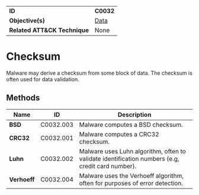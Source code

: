 |||
|---|---|
|**ID**|**C0032**|
|**Objective(s)**|[Data](../data)|
|**Related ATT&CK Technique**|None|


Checksum
========
Malware may derive a checksum from some block of data. The checksum is often used for data validation.

Methods
-------
|Name|ID|Description|
|---|---|---|
|**BSD**|C0032.003|Malware computes a BSD checksum.|
|**CRC32**|C0032.001|Malware computes a CRC32 checksum.|
|**Luhn**|C0032.002|Malware uses Luhn algorithm, often to validate identification numbers (e.g, credit card number).| 
|**Verhoeff**|C0032.004|Malware uses the Verhoeff algorithm, often for purposes of error detection.|